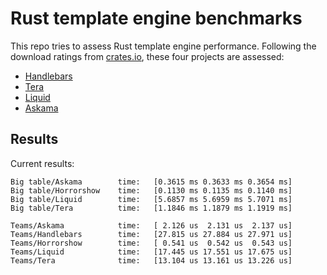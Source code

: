 # Rust template engine benchmarks

This repo tries to assess Rust template engine performance. Following the
download ratings from [crates.io][crates], these four projects are assessed:

- [Handlebars][handlebars]
- [Tera][tera]
- [Liquid][liquid]
- [Askama][askama]

[crates]: https://crates.io/categories/template-engine
[handlebars]: https://github.com/sunng87/handlebars-rust
[tera]: https://github.com/Keats/tera
[liquid]: https://github.com/cobalt-org/liquid-rust
[askama]: https://github.com/djc/askama

## Results

Current results:

```
Big table/Askama        time:   [0.3615 ms 0.3633 ms 0.3654 ms]                             
Big table/Horrorshow    time:   [0.1130 ms 0.1135 ms 0.1140 ms]                                 
Big table/Liquid        time:   [5.6857 ms 5.6959 ms 5.7071 ms]                              
Big table/Tera          time:   [1.1846 ms 1.1879 ms 1.1919 ms]                            

Teams/Askama            time:   [ 2.126 us  2.131 us  2.137 us]                          
Teams/Handlebars        time:   [27.815 us 27.884 us 27.971 us]                              
Teams/Horrorshow        time:   [ 0.541 us  0.542 us  0.543 us]                              
Teams/Liquid            time:   [17.445 us 17.551 us 17.675 us]                          
Teams/Tera              time:   [13.104 us 13.161 us 13.226 us]                        
```
